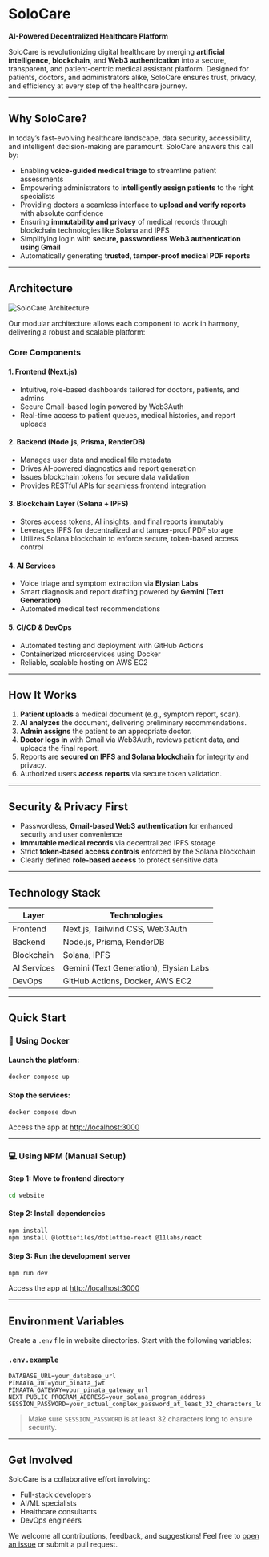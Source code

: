 # SoloCare

**AI-Powered Decentralized Healthcare Platform**

SoloCare is revolutionizing digital healthcare by merging **artificial intelligence**, **blockchain**, and **Web3 authentication** into a secure, transparent, and patient-centric medical assistant platform. Designed for patients, doctors, and administrators alike, SoloCare ensures trust, privacy, and efficiency at every step of the healthcare journey.

---

## Why SoloCare?

In today’s fast-evolving healthcare landscape, data security, accessibility, and intelligent decision-making are paramount. SoloCare answers this call by:

* Enabling **voice-guided medical triage** to streamline patient assessments
* Empowering administrators to **intelligently assign patients** to the right specialists
* Providing doctors a seamless interface to **upload and verify reports** with absolute confidence
* Ensuring **immutability and privacy** of medical records through blockchain technologies like Solana and IPFS
* Simplifying login with **secure, passwordless Web3 authentication using Gmail**
* Automatically generating **trusted, tamper-proof medical PDF reports**

---

## Architecture

![SoloCare Architecture](https://github.com/user-attachments/assets/08c4341f-dc0c-4fd4-9329-311f4e2bdbcf)

Our modular architecture allows each component to work in harmony, delivering a robust and scalable platform:

### Core Components

#### 1. Frontend (Next.js)

* Intuitive, role-based dashboards tailored for doctors, patients, and admins
* Secure Gmail-based login powered by Web3Auth
* Real-time access to patient queues, medical histories, and report uploads

#### 2. Backend (Node.js, Prisma, RenderDB)

* Manages user data and medical file metadata
* Drives AI-powered diagnostics and report generation
* Issues blockchain tokens for secure data validation
* Provides RESTful APIs for seamless frontend integration

#### 3. Blockchain Layer (Solana + IPFS)

* Stores access tokens, AI insights, and final reports immutably
* Leverages IPFS for decentralized and tamper-proof PDF storage
* Utilizes Solana blockchain to enforce secure, token-based access control

#### 4. AI Services

* Voice triage and symptom extraction via **Elysian Labs**
* Smart diagnosis and report drafting powered by **Gemini (Text Generation)**
* Automated medical test recommendations

#### 5. CI/CD & DevOps

* Automated testing and deployment with GitHub Actions
* Containerized microservices using Docker
* Reliable, scalable hosting on AWS EC2

---

## How It Works

1. **Patient uploads** a medical document (e.g., symptom report, scan).
2. **AI analyzes** the document, delivering preliminary recommendations.
3. **Admin assigns** the patient to an appropriate doctor.
4. **Doctor logs in** with Gmail via Web3Auth, reviews patient data, and uploads the final report.
5. Reports are **secured on IPFS and Solana blockchain** for integrity and privacy.
6. Authorized users **access reports** via secure token validation.

---

## Security & Privacy First

* Passwordless, **Gmail-based Web3 authentication** for enhanced security and user convenience
* **Immutable medical records** via decentralized IPFS storage
* Strict **token-based access controls** enforced by the Solana blockchain
* Clearly defined **role-based access** to protect sensitive data

---

## Technology Stack

| Layer       | Technologies                           |
| ----------- | -------------------------------------- |
| Frontend    | Next.js, Tailwind CSS, Web3Auth        |
| Backend     | Node.js, Prisma, RenderDB              |
| Blockchain  | Solana, IPFS                           |
| AI Services | Gemini (Text Generation), Elysian Labs |
| DevOps      | GitHub Actions, Docker, AWS EC2        |

---

## Quick Start

### 🐳 Using Docker

#### Launch the platform:

```bash
docker compose up
```

#### Stop the services:

```bash
docker compose down
```

Access the app at [http://localhost:3000](http://localhost:3000)

---

### 💻 Using NPM (Manual Setup)

#### Step 1: Move to frontend directory

```bash
cd website
```

#### Step 2: Install dependencies

```bash
npm install
npm install @lottiefiles/dotlottie-react @11labs/react
```

#### Step 3: Run the development server

```bash
npm run dev
```

Access the app at [http://localhost:3000](http://localhost:3000)

---

## Environment Variables

Create a `.env` file in website directories. Start with the following variables:

### `.env.example`

```env
DATABASE_URL=your_database_url
PINAATA_JWT=your_pinata_jwt
PINAATA_GATEWAY=your_pinata_gateway_url
NEXT_PUBLIC_PROGRAM_ADDRESS=your_solana_program_address
SESSION_PASSWORD=your_actual_complex_password_at_least_32_characters_long
```

> Make sure `SESSION_PASSWORD` is at least 32 characters long to ensure security.

---

## Get Involved

SoloCare is a collaborative effort involving:

* Full-stack developers
* AI/ML specialists
* Healthcare consultants
* DevOps engineers

We welcome all contributions, feedback, and suggestions! Feel free to [open an issue](https://github.com/Mayank77maruti/Solocare/issues) or submit a pull request.
